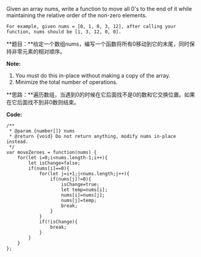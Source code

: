 Given an array nums, write a function to move all 0's to the end of it while maintaining the relative order of the non-zero elements.

    For example, given nums = [0, 1, 0, 3, 12], after calling your function, nums should be [1, 3, 12, 0, 0].

**题目：**给定一个数组nums，编写一个函数将所有0移动到它的末尾，同时保持非零元素的相对顺序。

**Note:**
1. You must do this in-place without making a copy of the array.
2. Minimize the total number of operations.

**思路：**遍历数组，当遇到0的时候在它后面找不是0的数和它交换位置。如果在它后面找不到非0数则结束。

**Code:**
	
	/**
	 * @param {number[]} nums
	 * @return {void} Do not return anything, modify nums in-place instead.
	 */
	var moveZeroes = function(nums) {
	    for(let i=0;i<nums.length-1;i++){
			let isChange=false;
	    	if(nums[i]==0){
	    		for(let j=i+1;j<nums.length;j++){
	    			if(nums[j]!=0){
	    				isChange=true;
	    				let temp=nums[i];
	    				nums[i]=nums[j];
	    				nums[j]=temp;
	    				break;
	    			}
	    		}
	    		if(!isChange){
	    			break;
	    		}
	    	}
	    }
	};